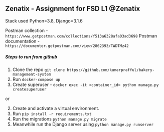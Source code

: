 ## Zenatix -  Assignment for FSD L1 @Zenatix

Stack used Python=3.8, Django=3.1.6

Postman collection - `https://www.getpostman.com/collections/f513a6328afa03ad3698`
Postman documentation - `https://documenter.getpostman.com/view/2862393/TWDTMz42`

##### Steps to run from github
1. Clone the repo `git clone https://github.com/kumarprafful/bakery-management-system`
2. Run `docker-compose up`
3. Create superuser - `docker exec -it <container_id> python manage.py createsuperuser`

or

2. Create and activate a virtual environment.
3. Run `pip install -r requirements.txt`
5. Run the migrations `python manage.py migrate`
7. Meanwhile run the Django server using `python manage.py runserver`